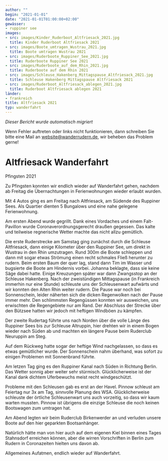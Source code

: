 ```yaml
---
author: ""
begin: "2021-01-01"
date: "2021-01-01T01:00:00+02:00"
gewässer:
- ruppiner see
images:
- src: images/Kinder_Ruderboot_Altfriesack_2021.jpg
  title: Kinder Ruderboot Altfriesack 2021
- src: images/Boote_umtragen_Wustrau_2021.jpg
  title: Boote umtragen Wustrau 2021
- src: images/Ruderboote_Ruppiner_See_2021.jpg
  title: Ruderboote Ruppiner See 2021
- src: images/Ruderboote_auf_dem_Rhin_2021.jpg
  title: Ruderboote auf dem Rhin 2021
- src: images/Schleuse_Hakenberg_Mittagspause_Altfriesack_2021.jpg
  title: Schleuse Hakenberg Mittagspause Altfriesack 2021
- src: images/Ruderboot_Altfriesack_ablegen_2021.jpg
  title: Ruderboot Altfriesack ablegen 2021
länder:
- frankreich
title: Altfriesack 2021
typ: wanderfahrt
---
```



*Dieser Bericht wurde automatisch migriert*

Wenn Fehler auftreten oder links nicht funktionieren, dann schreiben Sie bitte eine Mail an website@wanderrudern.de, wir beheben das Problem gerne!



# Altfriesack Wanderfahrt


Pfingsten 2021

Zu Pfingsten konnten wir endlich wieder auf Wanderfahrt gehen, nachdem ab Freitag die Übernachtungen in Ferienwohnungen wieder erlaubt wurden.

Mit 4 Autos ging es am Freitag nach Altfriesack, am Südende des Ruppiner Sees. Als Quartier dienten 5 Bungalows und eine nahe gelegene Ferienwohnung.

Am ersten Abend wurde gegrillt. Dank eines Vordaches und einem Falt- Pavillon wurde Coronaverordnungsgerecht draußen gegessen. Das kalte und teilweise regnerische Wetter machte das nicht allzu gemütlich.

Die erste Ruderstrecke am Samstag ging zunächst durch die Schleuse Altfriesack, dann einige Kilometer über den Ruppiner See, um direkt in Wustrau in den Rhin umzutragen. Rund 300m die Boote schleppen und dann mit sogar etwas Strömung einen recht schmales Fließ herunter zu rudern. Beim ersten Baum der quer lag, stand dann Tim im Wasser und bugsierte die Boote am Hindernis vorbei. Johanna beklagte, dass sie keine Säge dabei hatte. Einige Kreuzungen später war dann Zwangsstop an der Schleuse Hakenberg. Nach der zweistündigen Mittagspause (in Frankreich immerhin nur eine Stunde) schleuste uns der Schleusenwart aufwärts und wir konnten den Alten Rhin weiter rudern. Die Pause war noch bei Sonnenschein, leider näherten sich die dicken Regenwolken nach der Pause immer mehr. Den schlimmsten Regengüssen konnten wir ausweichen, uns erwischten die Regengebiete nur am Rand. Der Abschluss der Strecke über den Bützsee hatten wir jedoch mit heftigen Windböen zu kämpfen.

Der zweite Rudertag führte uns nach Norden über die volle Länge des Ruppiner Sees bis zur Schleuse Altruppin, hier drehten wir in einem Bogen wieder nach Süden ab und machten ein längere Pause beim Ruderclub Neuruppin am Steg.

Auf dem Rückweg hatte sogar der heftige Wind nachgelassen, so dass es etwas gemütlicher wurde. Der Sonnenschein nahm überhand, was sofort zu einigen Problemen mit Sonnenbrand führte.

Am letzen Tag ging es den Ruppiner Kanal nach Süden in Richtung Berlin. Das Wetter sonnig aber weiter sehr stürmisch. Glücklicherweise ist der Kanal dank dichtem Uferbewuchs meist recht windgeschützt.

Probleme mit den Schleusen gab es erst an der Havel. Pinnow schleust am Feiertag nur 3x am Tag, sinnvolle Planung des WSA. Glücklicherweise schleuste der örtliche Schleusenwart uns auch vorzeitig, so dass wir kaum warten mussten. Pinnow ist übrigens die einzige Schleuse die noch keinen Bootswagen zum umtragen hat.

Am Abend legten wir beim Ruderclub Birkenwerder an und verluden unsere Boote auf den hier geparkten Bootsanhänger.

Natürlich hätte man von hier auch auf dem eigenen Kiel binnen eines Tages Stahnsdorf erreichen können, aber die wirren Vorschriften in Berlin zum Rudern in Coronazeiten hielten uns davon ab.

Allgemeines Aufatmen, endlich wieder auf Wanderfahrt.